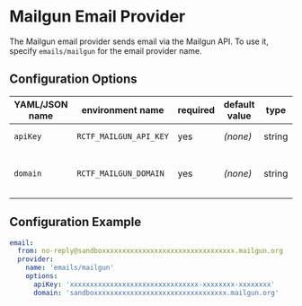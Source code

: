 # Mailgun Email Provider

The Mailgun email provider sends email via the Mailgun API. To use it, specify `emails/mailgun` for the email provider name.

## Configuration Options

YAML/JSON name|environment name|required|default value|type|description
-|-|-|-|-|-
`apiKey`|`RCTF_MAILGUN_API_KEY`|yes|_(none)_|string|Mailgun API key
`domain`|`RCTF_MAILGUN_DOMAIN`|yes|_(none)_|string|A registered Mailgun domain

## Configuration Example

```yaml
email:
  from: no-reply@sandboxxxxxxxxxxxxxxxxxxxxxxxxxxxxxxxxx.mailgun.org
  provider:
    name: 'emails/mailgun'
    options:
      apiKey: 'xxxxxxxxxxxxxxxxxxxxxxxxxxxxxxxx-xxxxxxxx-xxxxxxxx'
      domain: 'sandboxxxxxxxxxxxxxxxxxxxxxxxxxxxxxxxxx.mailgun.org'
```

